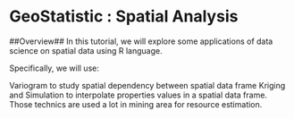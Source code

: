 # GeoStatistic : Spatial Analysis 

 ##Overview##
In this tutorial, we will explore some applications of data science on spatial data using R language.

Specifically, we will use:

Variogram to study spatial dependency between spatial data frame
Kriging and Simulation to interpolate properties values in a spatial data frame.
Those technics are used a lot in mining area for resource estimation.
